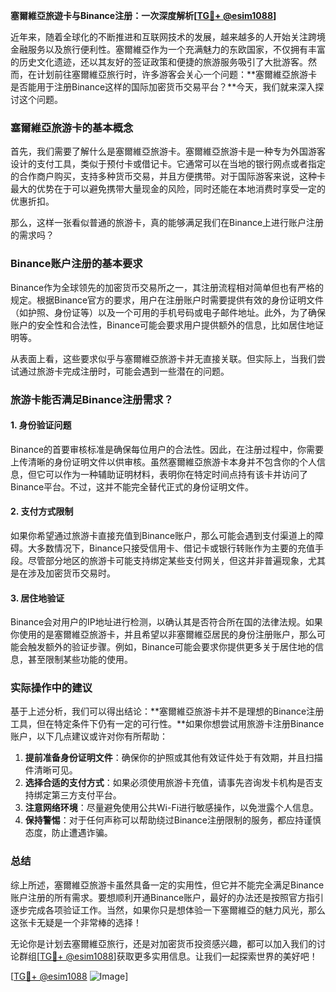 **塞爾維亞旅遊卡与Binance注册：一次深度解析[[TG💪+ @esim1088](https://t.me/s/esim1088)]**

近年来，随着全球化的不断推进和互联网技术的发展，越来越多的人开始关注跨境金融服务以及旅行便利性。塞爾維亞作为一个充满魅力的东欧国家，不仅拥有丰富的历史文化遗迹，还以其友好的签证政策和便捷的旅游服务吸引了大批游客。然而，在计划前往塞爾維亞旅行时，许多游客会关心一个问题：**塞爾維亞旅游卡是否能用于注册Binance这样的国际加密货币交易平台？**今天，我们就来深入探讨这个问题。

### 塞爾維亞旅游卡的基本概念

首先，我们需要了解什么是塞爾維亞旅游卡。塞爾維亞旅游卡是一种专为外国游客设计的支付工具，类似于预付卡或借记卡。它通常可以在当地的银行网点或者指定的合作商户购买，支持多种货币交易，并且方便携带。对于国际游客来说，这种卡最大的优势在于可以避免携带大量现金的风险，同时还能在本地消费时享受一定的优惠折扣。

那么，这样一张看似普通的旅游卡，真的能够满足我们在Binance上进行账户注册的需求吗？

### Binance账户注册的基本要求

Binance作为全球领先的加密货币交易所之一，其注册流程相对简单但也有严格的规定。根据Binance官方的要求，用户在注册账户时需要提供有效的身份证明文件（如护照、身份证等）以及一个可用的手机号码或电子邮件地址。此外，为了确保账户的安全性和合法性，Binance可能会要求用户提供额外的信息，比如居住地证明等。

从表面上看，这些要求似乎与塞爾維亞旅游卡并无直接关联。但实际上，当我们尝试通过旅游卡完成注册时，可能会遇到一些潜在的问题。

### 旅游卡能否满足Binance注册需求？

#### 1. 身份验证问题
Binance的首要审核标准是确保每位用户的合法性。因此，在注册过程中，你需要上传清晰的身份证明文件以供审核。虽然塞爾維亞旅游卡本身并不包含你的个人信息，但它可以作为一种辅助证明材料，表明你在特定时间点持有该卡并访问了Binance平台。不过，这并不能完全替代正式的身份证明文件。

#### 2. 支付方式限制
如果你希望通过旅游卡直接充值到Binance账户，那么可能会遇到支付渠道上的障碍。大多数情况下，Binance只接受信用卡、借记卡或银行转账作为主要的充值手段。尽管部分地区的旅游卡可能支持绑定某些支付网关，但这并非普遍现象，尤其是在涉及加密货币交易时。

#### 3. 居住地验证
Binance会对用户的IP地址进行检测，以确认其是否符合所在国的法律法规。如果你使用的是塞爾維亞旅游卡，并且希望以非塞爾維亞居民的身份注册账户，那么可能会触发额外的验证步骤。例如，Binance可能会要求你提供更多关于居住地的信息，甚至限制某些功能的使用。

### 实际操作中的建议

基于上述分析，我们可以得出结论：**塞爾維亞旅游卡并不是理想的Binance注册工具，但在特定条件下仍有一定的可行性。**如果你想尝试用旅游卡注册Binance账户，以下几点建议或许对你有所帮助：

1. **提前准备身份证明文件**：确保你的护照或其他有效证件处于有效期，并且扫描件清晰可见。
2. **选择合适的支付方式**：如果必须使用旅游卡充值，请事先咨询发卡机构是否支持绑定第三方支付平台。
3. **注意网络环境**：尽量避免使用公共Wi-Fi进行敏感操作，以免泄露个人信息。
4. **保持警惕**：对于任何声称可以帮助绕过Binance注册限制的服务，都应持谨慎态度，防止遭遇诈骗。

### 总结

综上所述，塞爾維亞旅游卡虽然具备一定的实用性，但它并不能完全满足Binance账户注册的所有需求。要想顺利开通Binance账户，最好的办法还是按照官方指引逐步完成各项验证工作。当然，如果你只是想体验一下塞爾維亞的魅力风光，那么这张卡无疑是一个非常棒的选择！

无论你是计划去塞爾維亞旅行，还是对加密货币投资感兴趣，都可以加入我们的讨论群组[[TG💪+ @esim1088](https://t.me/s/esim1088)]获取更多实用信息。让我们一起探索世界的美好吧！

[[TG💪+ @esim1088](https://t.me/s/esim1088) ![Image](https://i.postimg.cc/4NQfJmqS/Snipaste-2025-05-13-00-14-12.png)]